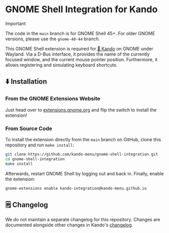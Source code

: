<!--
SPDX-FileCopyrightText: Simon Schneegans <code@simonschneegans.de>
SPDX-License-Identifier: CC-BY-4.0
-->

# GNOME Shell Integration for Kando

> [!IMPORTANT]
> The code in the `main` branch is for GNOME Shell 45+. For older GNOME versions, please use the `gnome-40-44` branch.

This GNOME Shell extension is required for [🥧 Kando](https://github.com/kando-menu/kando) on GNOME under Wayland.
Via a D-Bus interface, it provides the name of the currently focused window, and the current mouse pointer position.
Furthermore, it allows registering and simulating keyboard shortcuts.

## ⬇️ Installation

### From the GNOME Extensions Website

Just head over to [extensions.gnome.org](https://extensions.gnome.org/extension/7068/kando-integration/) and flip the switch to install the extension!

### From Source Code

To install the extension directly from the `main` branch on GitHub, clone this repository and run `make install`:

```bash
git clone https://github.com/kando-menu/gnome-shell-integration.git
cd gnome-shell-integration
make install
```

Afterwards, restart GNOME Shell by logging out and back in.
Finally, enable the extension:

```bash
gnome-extensions enable kando-integration@kando-menu.github.io
```

## 🗒️ Changelog

We do not maintain a separate changelog for this repository.
Changes are documented alongside other changes in Kando's [changelog](https://github.com/kando-menu/kando/blob/main/docs/changelog.md).
